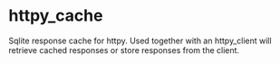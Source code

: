 httpy_cache
===========

Sqlite response cache for httpy. Used together with an httpy_client will retrieve cached responses or  store responses from the client.
